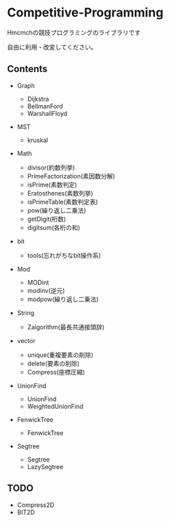 # Competitive-Programming
Hmcmchの競技プログラミングのライブラリです

自由に利用・改変してください。

## Contents
- Graph
    - Dijkstra
    - BellmanFord
    - WarshallFloyd

- MST
    - kruskal

- Math
    - divisor(約数列挙)
    - PrimeFactorization(素因数分解)
    - isPrime(素数判定)
    - Eratosthenes(素数列挙)
    - isPrimeTable(素数判定表)
    - pow(繰り返し二乗法)
    - getDigit(桁数)
    - digitsum(各桁の和)

- bit
    - tools(忘れがちなbit操作系)

- Mod
    - MODint
    - modinv(逆元)
    - modpow(繰り返し二乗法)

- String
    - Zalgorithm(最長共通接頭辞)

- vector
    - unique(重複要素の削除)
    - delete(要素の削除)
    - Compress(座標圧縮)

- UnionFind
    - UnionFind
    - WeightedUnionFind

- FenwickTree
    - FenwickTree

- Segtree
    - Segtree
    - LazySegtree

## TODO
- Compress2D
- BIT2D
